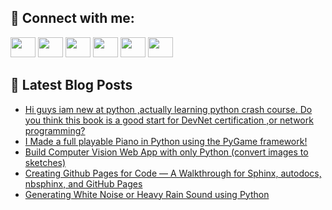 ## 🔎 Connect with me:
[<img height="32" width="40" src="https://cdn.jsdelivr.net/npm/simple-icons@v5/icons/telegram.svg" />](https://t.me/bullbesh)
[<img height="32" width="40" src="https://cdn.jsdelivr.net/npm/simple-icons@v5/icons/vk.svg" />](https://vk.com/bullbesh)
[<img height="32" width="40" src="https://cdn.jsdelivr.net/npm/simple-icons@v5/icons/twitter.svg" />](https://twitter.com/bullbesh1)
[<img height="32" width="40" src="https://cdn.jsdelivr.net/npm/simple-icons@v5/icons/instagram.svg" />](https://www.instagram.com/bullbesh)
[<img height="32" width="40" src="https://cdn.jsdelivr.net/npm/simple-icons@v5/icons/reddit.svg" />](https://www.reddit.com/user/bullbesh)
[<img height="32" width="40" src="https://cdn.jsdelivr.net/npm/simple-icons@v5/icons/youtube.svg" />](https://www.youtube.com/channel/UCtfjRs6uzgq5mfm8S06WTcg)

## 📕 Latest Blog Posts
<!-- BLOG-POST-LIST:START -->
- [Hi guys iam new at python ,actually learning python crash course. Do you think this book is a good start for DevNet certification ,or network programming?](https://www.reddit.com/r/Python/comments/v8i3pi/hi_guys_iam_new_at_python_actually_learning/)
- [I Made a full playable Piano in Python using the PyGame framework!](https://www.reddit.com/r/Python/comments/v8hep3/i_made_a_full_playable_piano_in_python_using_the/)
- [Build Computer Vision Web App with only Python &lpar;convert images to sketches&rpar;](https://www.reddit.com/r/Python/comments/v8h717/build_computer_vision_web_app_with_only_python/)
- [Creating Github Pages for Code — A Walkthrough for Sphinx, autodocs, nbsphinx, and GitHub Pages](https://www.reddit.com/r/Python/comments/v8g1s5/creating_github_pages_for_code_a_walkthrough_for/)
- [Generating White Noise or Heavy Rain Sound using Python](https://www.reddit.com/r/Python/comments/v8ey4t/generating_white_noise_or_heavy_rain_sound_using/)
<!-- BLOG-POST-LIST:END -->
